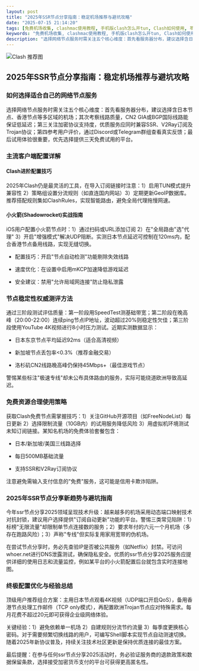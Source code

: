 ```yaml
---
layout: post
title: "2025年SSR节点分享指南：稳定机场推荐与避坑攻略"
date: "2025-07-15 21:14:20"
tags: [免费机场收集, clashmac使用教程, 手机版clash怎么开tun, Clash如何使用, 苹果id怎么改成香港的, 免费代理节点用户密码]
keywords: "免费机场收集, clashmac使用教程, 手机版clash怎么开tun, Clash如何使用, 苹果id怎么改成香港的, 免费代理节点用户密码"
description: "选择网络节点服务时需关注五个核心维度：首先看服务器分布，建议选择含日本节点、香港节点等多区域的机场；其次考察线路质量，CN2 GIA或BGP国际线路能保证低延迟；第三关注加密协议支持度，优质服务应同时兼容SSR、V2Ray订阅及Trojan协议；第四参考用户评价，通过Discord或Telegram群组查看真实反馈；最后试用体验很重要，优先选择提供三天免费试用的平台。"
---
```


![Clash 推荐图](https://clashjd.github.io/assets/img/小火箭节点购买.png)

## 2025年SSR节点分享指南：稳定机场推荐与避坑攻略

### 如何选择适合自己的网络节点服务

选择网络节点服务时需关注五个核心维度：首先看服务器分布，建议选择含日本节点、香港节点等多区域的机场；其次考察线路质量，CN2 GIA或BGP国际线路能保证低延迟；第三关注加密协议支持度，优质服务应同时兼容SSR、V2Ray订阅及Trojan协议；第四参考用户评价，通过Discord或Telegram群组查看真实反馈；最后试用体验很重要，优先选择提供三天免费试用的平台。

### 主流客户端配置详解

#### Clash进阶配置技巧

2025年Clash仍是最灵活的工具，在导入订阅链接时注意：1）启用TUN模式提升兼容性 2）策略组设置分流规则（如直连国内网站）3）定期更新GeoIP数据库。推荐搭配规则集如ClashRules，实现智能路由，避免全局代理拖慢网速。

#### 小火箭(Shadowrocket)实战指南

iOS用户配置小火箭节点时：1）通过扫码或URL添加订阅 2）在"全局路由"选"代理" 3）开启"增强模式"解决UDP阻断。实测日本节点延迟可控制在120ms内，配合香港节点备用线路，实现无缝切换。

- 配置技巧：开启"节点自动检测"功能剔除失效线路

- 速度优化：在设置中启用mKCP加速降低游戏延迟

- 安全建议：禁用"允许局域网连接"防止隐私泄露

### 节点稳定性权威测评方法

通过三阶段测试评估质量：第一阶段用SpeedTest测基础带宽；第二阶段在晚高峰（20:00-22:00）连续ping节点IP地址，波动超过20%则稳定性欠佳；第三阶段使用YouTube 4K视频进行8小时压力测试。近期实测数据显示：

- 日本东京节点平均延迟92ms（适合高清视频）

- 新加坡节点丢包率<0.3%（推荐金融交易）

- 洛杉矶CN2线路晚高峰仍保持45Mbps+（最佳游戏节点）

警惕某些标注"极速专线"却未公布具体路由的服务，实际可能绕道欧洲导致高延迟。

### 免费资源合理使用策略

获取Clash免费节点需掌握技巧：1）关注GitHub开源项目（如FreeNodeList）每日更新 2）选择限制流量（10GB内）的试用服务降低风险 3）用虚拟机环境测试未知订阅链接。某知名机场的免费体验套餐包含：

- 日本/新加坡/美国三线路选择

- 每日500MB基础流量

- 支持SSR和V2Ray订阅协议

注意避免需输入支付信息的"免费"服务，这可能是信用卡欺诈陷阱。

### 2025年SSR节点分享新趋势与避坑指南

今年ssr节点分享2025领域呈现技术升级：越来越多的机场采用动态端口映射技术对抗封锁，建议用户选择提供"订阅自动更新"功能的平台。警惕三类常见陷阱：1）标榜"无限流量"却限制单节点连接数的服务；2）要求年付的六元一个月机场（多存在跑路风险）；3）声称"专线"但实际复用家用宽带的伪机场。

在尝试节点分享时，务必先查验IP是否被公共服务（如Netflix）封禁。可访问whoer.net进行DNS泄露测试，确保隐私安全。优质的ssr节点分享2025服务应提供详细的使用日志和流量监控，例如某平台的小火箭配置后台就包含实时连接地图。

### 终极配置优化与经验总结

顶级用户推荐组合方案：主用日本节点观看4K视频（UDP端口开启QoS），备用香港节点处理工作邮件（TCP only模式），再配置欧洲Trojan节点应对特殊需求。每月花费不超过20元即可获得企业级网络体验。

关键经验：1）避免依赖单一机场 2）自建规则分流节约流量 3）每季度更换核心密码。对于需要频繁切换线路的用户，可编写Shell脚本实现节点自动测速切换。随着2025年新协议普及，持续关注技术社区更新是保持优质连接的最佳方案。

最后提醒：在参与任何ssr节点分享2025活动时，务必验证服务商的退款政策和数据保留条款，选择接受加密货币支付的平台可获得更高匿名性。